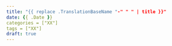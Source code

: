 ```yaml
---
title: "{{ replace .TranslationBaseName "-" " " | title }}"
date: {{ .Date }}
categories = ["XX"]
tags = ["XX"]
draft: true
---
```


